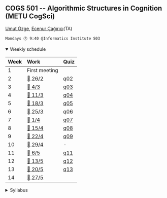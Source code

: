 COGS 501 -- Algorithmic Structures in Cognition (METU CogSci)
-------------------------------------------------------------

[Umut Özge](mailto:umozge@metu.edu.tr), [Ecenur Çağırıcı](mailto:ecenurc@metu.edu.tr)(TA)


```
Mondays 🕐 9:40 @Informatics Institute S03
```

<details open>
<summary>
Weekly schedule
</summary>

|Week| Work | Quiz |
:--- |:-------|:----|
1    | First meeting |
2    | [:calendar: 26/2](weeks/w02.md)|[q02](weeks/q02.md)|
3    | [:calendar: 4/3](weeks/w03.md)|[q03](weeks/q03.md)|
4    | [:calendar: 11/3](weeks/w04.md)|[q04](weeks/q04.md)|
5    | [:calendar: 18/3](weeks/w05.md)|[q05](weeks/q05.md)|
6    | [:calendar: 25/3](weeks/w06.md)|[q06](weeks/q06.md)|
7    | [:calendar: 1/4](weeks/w07.md)|[q07](weeks/q07.md)|
8    | [:calendar: 15/4](weeks/w08.md)|[q08](weeks/q08.md)|
9    | [:calendar: 22/4](weeks/w09.md)|[q09](weeks/q09.md)|
10   | [:calendar: 29/4](weeks/w10.md)| - |
11   | [:calendar:  6/5](weeks/w11.md)|[q11](weeks/q11.md)|
12   | [:calendar: 13/5](weeks/w12.md)|[q12](weeks/q12.md)|
13   | [:calendar: 20/5](weeks/w13.md)|[q13](weeks/q13.md)|
14   | [:calendar: 27/5](weeks/w14.md)||

</details>

<details>
<summary>
Syllabus
</summary>

##### Prerequisites

None.

##### Textbooks

* [Discrete Mathematics: An Open Introduction, 3rd ed.](https://discrete.openmathbooks.org/dmoi3/frontmatter.html)
* [How to Design Programs, 2nd ed.](https://htdp.org/)
* Rosen (2019). Discrete Mathematics and its Applications, 8th edition, McGraw Hill.

##### Plan (tentative)

* Chapters 0, 1, 3 of Discrete Math.
* Sections I and II of HTDP

##### Conduct

* Study the weekly content at home.
* Ask your questions in class.
* Answer our questions in the weekly quiz.

##### Grading

* 50% Weekly in-class quizzes (10-12 in total, we pick best 8-10)
* 20% Programming assignment(s)
* 30% Final exam (in-class)

##### Make-ups

Only available by official medical report.

##### Attendance

It's OK to attend only the quizzes, which tend to be toward the end.

</details>

